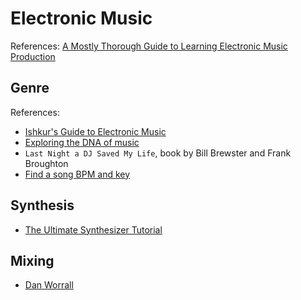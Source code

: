 Electronic Music
================

References: [A Mostly Thorough Guide to Learning Electronic Music Production](https://www.youtube.com/watch?v=Zk2xso7HZIs)

## Genre

References:
- [Ishkur's Guide to Electronic Music](https://music.ishkur.com/)
- [Exploring the DNA of music](https://www.whosampled.com/)
- `Last Night a DJ Saved My Life`, book by Bill Brewster and Frank Broughton
- [Find a song BPM and key](https://songdata.io)

## Synthesis

- [The Ultimate Synthesizer Tutorial](https://www.syntorial.com/)

## Mixing

- [Dan Worrall](https://www.youtube.com/channel/UCQnz5mUTDkGwKvIQ9uyqiXw)
